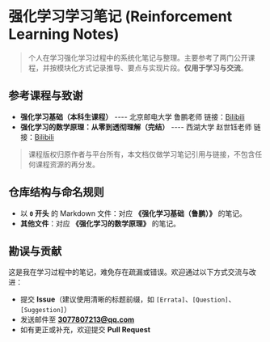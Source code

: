 # 强化学习学习笔记 (Reinforcement Learning Notes)

> 个人在学习强化学习过程中的系统化笔记与整理。主要参考了两门公开课程，并按模块化方式记录推导、要点与实现片段。**仅用于学习与交流**。

## 参考课程与致谢
- **强化学习基础（本科生课程）** ---- 北京邮电大学  鲁鹏老师
  链接：[Bilibili](https://www.bilibili.com/video/BV16Y4y1M7DX/?share_source=copy_web&vd_source=3632f79af968d9fcc1b19161246a8a12)
- **强化学习的数学原理：从零到透彻理解（完结）**  ---- 西湖大学  赵世钰老师
  链接：[Bilibili](https://www.bilibili.com/video/BV1sd4y167NS/?share_source=copy_web&vd_source=3632f79af968d9fcc1b19161246a8a12)

> 课程版权归原作者与平台所有，本文档仅做学习笔记引用与链接，不包含任何课程资源的再分发。

## 仓库结构与命名规则
- 以 **`0` 开头** 的 Markdown 文件：对应 **《强化学习基础（鲁鹏）》** 的笔记。
- **其他文件**：对应 **《强化学习的数学原理》** 的笔记。

## 勘误与贡献
这是我在学习过程中的笔记，难免存在疏漏或错误。欢迎通过以下方式交流与改进：
- 提交 **Issue**（建议使用清晰的标题前缀，如 `[Errata]`、`[Question]`、`[Suggestion]`）
- 发送邮件至 **3077807213@qq.com**
- 如有更正或补充，欢迎提交 **Pull Request**


